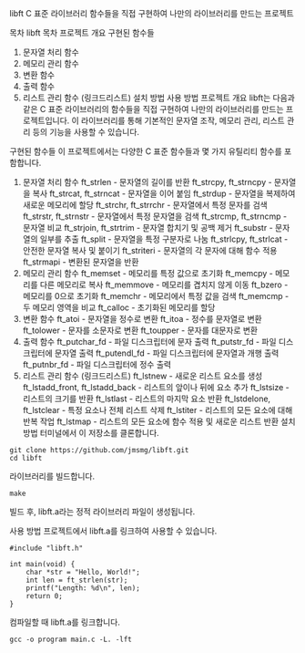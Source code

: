 libft
C 표준 라이브러리 함수들을 직접 구현하여 나만의 라이브러리를 만드는 프로젝트

목차
libft
목차
프로젝트 개요
구현된 함수들
1. 문자열 처리 함수
2. 메모리 관리 함수
3. 변환 함수
4. 출력 함수
5. 리스트 관리 함수 (링크드리스트)
설치 방법
사용 방법
프로젝트 개요
libft는 다음과 같은 C 표준 라이브러리의 함수들을 직접 구현하여 나만의 라이브러리를 만드는 프로젝트입니다. 이 라이브러리를 통해 기본적인 문자열 조작, 메모리 관리, 리스트 관리 등의 기능을 사용할 수 있습니다.

구현된 함수들
이 프로젝트에서는 다양한 C 표준 함수들과 몇 가지 유틸리티 함수를 포함합니다.

1. 문자열 처리 함수
ft_strlen - 문자열의 길이를 반환
ft_strcpy, ft_strncpy - 문자열을 복사
ft_strcat, ft_strncat - 문자열을 이어 붙임
ft_strdup - 문자열을 복제하여 새로운 메모리에 할당
ft_strchr, ft_strrchr - 문자열에서 특정 문자를 검색
ft_strstr, ft_strnstr - 문자열에서 특정 문자열을 검색
ft_strcmp, ft_strncmp - 문자열 비교
ft_strjoin, ft_strtrim - 문자열 합치기 및 공백 제거
ft_substr - 문자열의 일부를 추출
ft_split - 문자열을 특정 구분자로 나눔
ft_strlcpy, ft_strlcat - 안전한 문자열 복사 및 붙이기
ft_striteri - 문자열의 각 문자에 대해 함수 적용
ft_strmapi - 변환된 문자열을 반환
3. 메모리 관리 함수
ft_memset - 메모리를 특정 값으로 초기화
ft_memcpy - 메모리를 다른 메모리로 복사
ft_memmove - 메모리를 겹치지 않게 이동
ft_bzero - 메모리를 0으로 초기화
ft_memchr - 메모리에서 특정 값을 검색
ft_memcmp - 두 메모리 영역을 비교
ft_calloc - 초기화된 메모리를 할당
4. 변환 함수
ft_atoi - 문자열을 정수로 변환
ft_itoa - 정수를 문자열로 변환
ft_tolower - 문자를 소문자로 변환
ft_toupper - 문자를 대문자로 변환
5. 출력 함수
ft_putchar_fd - 파일 디스크립터에 문자 출력
ft_putstr_fd - 파일 디스크립터에 문자열 출력
ft_putendl_fd - 파일 디스크립터에 문자열과 개행 출력
ft_putnbr_fd - 파일 디스크립터에 정수 출력
6. 리스트 관리 함수 (링크드리스트)
ft_lstnew - 새로운 리스트 요소를 생성
ft_lstadd_front, ft_lstadd_back - 리스트의 앞이나 뒤에 요소 추가
ft_lstsize - 리스트의 크기를 반환
ft_lstlast - 리스트의 마지막 요소 반환
ft_lstdelone, ft_lstclear - 특정 요소나 전체 리스트 삭제
ft_lstiter - 리스트의 모든 요소에 대해 반복 작업
ft_lstmap - 리스트의 모든 요소에 함수 적용 및 새로운 리스트 반환
설치 방법
터미널에서 이 저장소를 클론합니다.

~~~
git clone https://github.com/jmsmg/libft.git
cd libft
~~~
라이브러리를 빌드합니다.

~~~
make
~~~
빌드 후, libft.a라는 정적 라이브러리 파일이 생성됩니다.

사용 방법
프로젝트에서 libft.a를 링크하여 사용할 수 있습니다.
~~~
#include "libft.h"

int main(void) {
    char *str = "Hello, World!";
    int len = ft_strlen(str);
    printf("Length: %d\n", len);
    return 0;
}
~~~
컴파일할 때 libft.a를 링크합니다.
~~~
gcc -o program main.c -L. -lft
~~~
